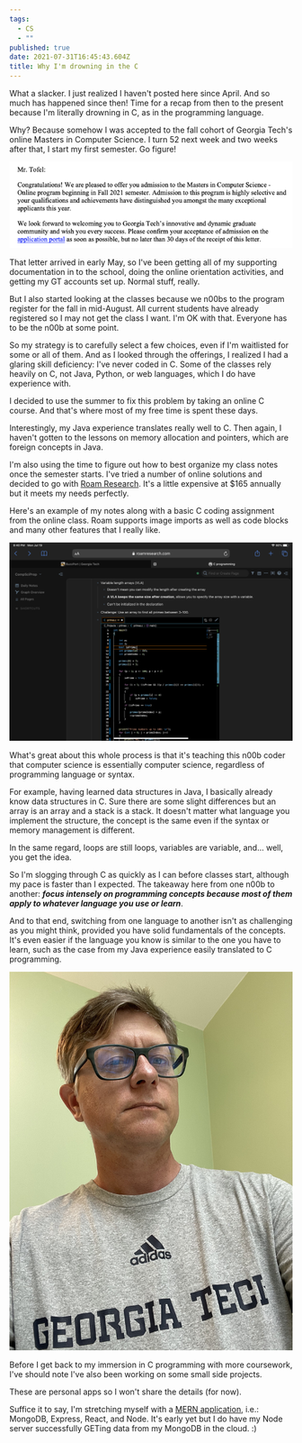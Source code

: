 ```yaml
---
tags:
  - CS
  - ""
published: true
date: 2021-07-31T16:45:43.604Z
title: Why I'm drowning in the C
---
```

What a slacker. I just realized I haven't posted here since April. And so much has happened since then! Time for a recap from then to the present because I'm literally drowning in C, as in the programming language.

Why? Because somehow I was accepted to the fall cohort of Georgia Tech's online Masters in Computer Science. I turn 52 next week and two weeks after that, I start my first semester. Go figure!

![Georgia Tech acceptance](../src/images/gatech-acceptance.png)

That letter arrived in early May, so I've been getting all of my supporting documentation in to the school, doing the online orientation activities, and getting my GT accounts set up. Normal stuff, really.

But I also started looking at the classes because we n00bs to the program register for the fall in mid-August. All current students have already registered so I may not get the class I want. I'm OK with that. Everyone has to be the n00b at some point.

So my strategy is to carefully select a few choices, even if I'm waitlisted for some or all of them. And as I looked through the offerings, I realized I had a glaring skill deficiency: I've never coded in C. Some of the classes rely heavily on C, not Java, Python, or web languages, which I do have experience with.

I decided to use the summer to fix this problem by taking an online C course. And that's where most of my free time is spent these days. 

Interestingly, my Java experience translates really well to C. Then again, I haven't gotten to the lessons on memory allocation and pointers, which are foreign concepts in Java. 

I'm also using the time to figure out how to best organize my class notes once the semester starts. I've tried a number of online solutions and decided to go with [Roam Research](https://www.roamresearch.com). It's a little expensive at $165 annually but it meets my needs perfectly. 

Here's an example of my notes along with a basic C coding assignment from the online class. Roam supports image imports as well as code blocks and many other features that I really like.

![Roam Research](../src/images/roam-research.png)

What's great about this whole process is that it's teaching this n00b coder that computer science is essentially computer science, regardless of programming language or syntax.

For example, having learned data structures in Java, I basically already know data structures in C. Sure there are some slight differences but an array is an array and a stack is a stack. It doesn't matter what language you implement the structure, the concept is the same even if the syntax or memory management is different.

In the same regard, loops are still loops, variables are variable, and... well, you get the idea.

So I'm slogging through C as quickly as I can before classes start, although my pace is faster than I expected. The takeaway here from one n00b to another: ***focus intensely on programming concepts because most of them apply to whatever language you use or learn***. 

And to that end, switching from one language to another isn't as challenging as you might think, provided you have solid fundamentals of the concepts. It's even easier if the language you know is similar to the one you have to learn, such as the case from my Java experience easily translated to C programming.

![Newest Georgia Tech Masters student in CS](../src/images/georgia-tech-shirt.jpg)

Before I get back to my immersion in C programming with more coursework, I've should note I've also been working on some small side projects. 

These are personal apps so I won't share the details (for now). 

Suffice it to say, I'm stretching myself with a [MERN application](https://www.mongodb.com/mern-stack), i.e.: MongoDB, Express, React, and Node. It's early yet but I do have my Node server successfully GETing data from my MongoDB in the cloud. :)